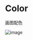 # Color
画图配色

![image](https://github.com/Cooper1023/Color/assets/88606843/326b391f-7e01-4865-9b31-4fa145994a65)

